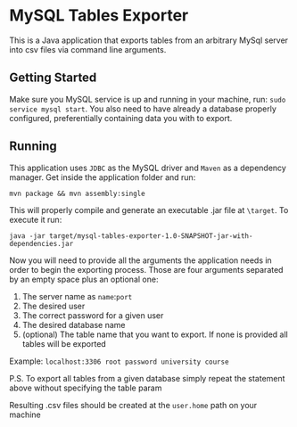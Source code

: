 # MySQL Tables Exporter

This is a Java application that exports tables from an arbitrary MySql server into csv files via command line arguments.

## Getting Started
Make sure you MySQL service is up and running in your machine, run: `sudo service mysql start`. You also need to have 
already a database properly configured, preferentially containing data you with to export.

## Running
This application uses `JDBC` as the MySQL driver and `Maven` as a dependency manager. Get inside the application folder
and run:

`mvn package && mvn assembly:single`

This will properly compile and generate an executable .jar file at `\target`.
To execute it run:

`java -jar target/mysql-tables-exporter-1.0-SNAPSHOT-jar-with-dependencies.jar`

Now you will need to provide all the arguments the application needs in order to begin the exporting process. Those are
four arguments separated by an empty space plus an optional one:

1. The server name as `name`:`port`
2. The desired user
3. The correct password for a given user
4. The desired database name
5. (optional) The table name that you want to export. If none is provided all tables will be exported

Example: `localhost:3306 root password university course`

P.S. To export all tables from a given database simply repeat the statement above without specifying the table param

Resulting .csv files should be created at the `user.home` path on your machine
